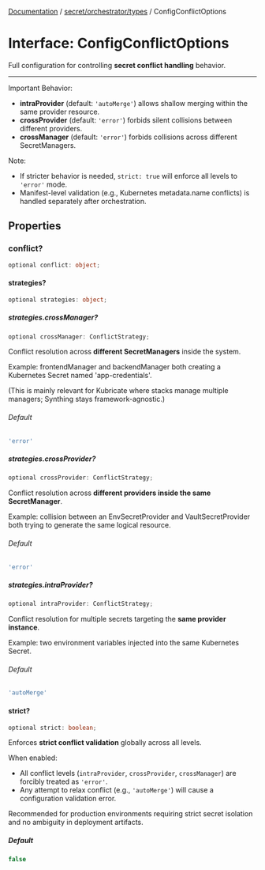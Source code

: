 [Documentation](../../../../index.md) / [secret/orchestrator/types](../index.md) / ConfigConflictOptions

# Interface: ConfigConflictOptions

Full configuration for controlling **secret conflict handling** behavior.

---

Important Behavior:
- **intraProvider** (default: `'autoMerge'`) allows shallow merging within the same provider resource.
- **crossProvider** (default: `'error'`) forbids silent collisions between different providers.
- **crossManager** (default: `'error'`) forbids collisions across different SecretManagers.

Note:
- If stricter behavior is needed, `strict: true` will enforce all levels to `'error'` mode.
- Manifest-level validation (e.g., Kubernetes metadata.name conflicts) is handled separately after orchestration.

## Properties

### conflict?

```ts
optional conflict: object;
```

#### strategies?

```ts
optional strategies: object;
```

##### strategies.crossManager?

```ts
optional crossManager: ConflictStrategy;
```

Conflict resolution across **different SecretManagers** inside the system.

Example: frontendManager and backendManager both creating a Kubernetes Secret named 'app-credentials'.

(This is mainly relevant for Kubricate where stacks manage multiple managers; Synthing stays framework-agnostic.)

###### Default

```ts
'error'
```

##### strategies.crossProvider?

```ts
optional crossProvider: ConflictStrategy;
```

Conflict resolution across **different providers inside the same SecretManager**.

Example: collision between an EnvSecretProvider and VaultSecretProvider both trying to generate the same logical resource.

###### Default

```ts
'error'
```

##### strategies.intraProvider?

```ts
optional intraProvider: ConflictStrategy;
```

Conflict resolution for multiple secrets targeting the **same provider instance**.

Example: two environment variables injected into the same Kubernetes Secret.

###### Default

```ts
'autoMerge'
```

#### strict?

```ts
optional strict: boolean;
```

Enforces **strict conflict validation** globally across all levels.

When enabled:
- All conflict levels (`intraProvider`, `crossProvider`, `crossManager`) are forcibly treated as `'error'`.
- Any attempt to relax conflict (e.g., `'autoMerge'`) will cause a configuration validation error.

Recommended for production environments requiring strict secret isolation and no ambiguity in deployment artifacts.

##### Default

```ts
false
```
